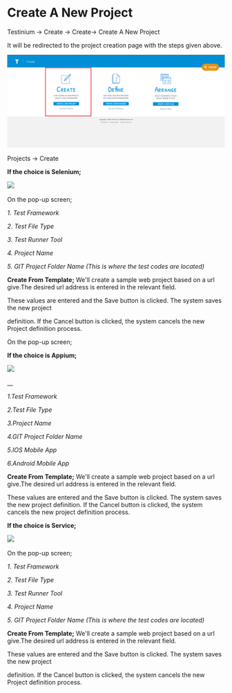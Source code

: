 # Create A New Project

Testinium -> Create -> Create-> Create A New Project



It will be redirected to the project creation page with the steps given above.

![](../.gitbook/assets/createee.PNG)

Projects -> Create

**If the choice is Selenium;**

![](../.gitbook/assets/create\_seleniumjava2.jpg)

On the pop-up screen;

&#x20;

_1. Test Framework_

_2. Test File Type_

_3. Test Runner Tool_

_4. Project Name_

_5. GIT Project Folder Name (This is where the test codes are located)_

**Create From Template;** We'll create a sample web project based on a url give.The desired url address is entered in the relevant field.



These values are entered and the Save button is clicked. The system saves the new project&#x20;

definition. If the Cancel button is clicked, the system cancels the new Project definition process.

On the pop-up screen;



**If the choice is Appium;**

![](../.gitbook/assets/create\_appium.PNG)

&#x20;__&#x20;

_1.Test Framework_&#x20;

_2.Test File Type_

_3.Project Name_

_4.GIT Project Folder Name_

_5.IOS Mobile App_&#x20;

_6.Android Mobile App_&#x20;

**Create From Template;** We'll create a sample web project based on a url give.The desired url address is entered in the relevant field.



These values are entered and the Save button is clicked. The system saves the new project definition. If the Cancel button is clicked, the system cancels the new project definition process.



**If the choice is Service;**

![](../.gitbook/assets/create\_service.PNG)

On the pop-up screen;

&#x20;

_1. Test Framework_

_2. Test File Type_

_3. Test Runner Tool_

_4. Project Name_

_5. GIT Project Folder Name (This is where the test codes are located)_

**Create From Template;** We'll create a sample web project based on a url give.The desired url address is entered in the relevant field.



These values are entered and the Save button is clicked. The system saves the new project&#x20;

definition. If the Cancel button is clicked, the system cancels the new Project definition process.



